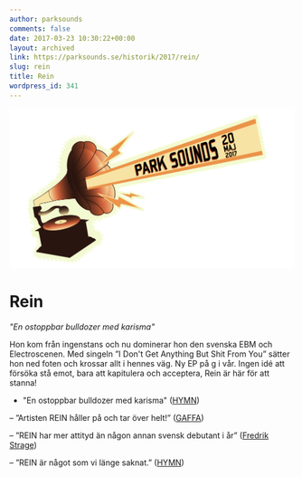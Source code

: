 ```yaml
---
author: parksounds
comments: false
date: 2017-03-23 10:30:22+00:00
layout: archived
link: https://parksounds.se/historik/2017/rein/
slug: rein
title: Rein
wordpress_id: 341
---
```


<img src="/images/2017/logo-1.svg" />

# Rein

_"En ostoppbar bulldozer med karisma"_

Hon kom från ingenstans och nu dominerar hon den svenska EBM och Electroscenen. Med singeln ”I Don't Get Anything But Shit From You” sätter hon ned foten och krossar allt i hennes väg. Ny EP på g i vår. Ingen idé att försöka stå emot, bara att kapitulera och acceptera, Rein är här för att stanna!

- "En ostoppbar bulldozer med karisma" ([HYMN](http://hymn.se/2017/02/20/rein-pa-babel-en-ostoppbar-bulldozer-med-karisma/))

– ”Artisten REIN håller på och tar över helt!” ([GAFFA](http://e-pages.dk/gaffa/2016-04-SE/))

– ”REIN har mer attityd än någon annan svensk debutant i år” ([Fredrik Strage](http://www.dn.se/kultur-noje/kronikor/fredrik-strage-rein-har-mer-attityd-an-nagon-annan-svensk-debutant-i-ar/))

– ”REIN är något som vi länge saknat.” ([HYMN](http://hymn.se/2016/01/05/rein-rein/))

<!-- % oembed https://youtu.be/y0VR4oWSGFM % -->

<!-- % oembed https://open.spotify.com/album/02F3eCtath5JuPMWh6arsk % -->


